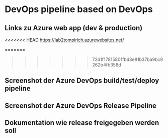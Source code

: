 # DevOps pipeline based on DevOps

## Links zu Azure web app (dev & production)

<<<<<<< HEAD
https://lab2tompirich.azurewebsites.net/


=======
>>>>>>> 72d1f17815801fbd8e81b37ba9bc9262b4fb358d
## Screenshot der Azure DevOps build/test/deploy pipeline

## Screenshot der Azure DevOps Release Pipeline

## Dokumentation wie release freigegeben werden soll

